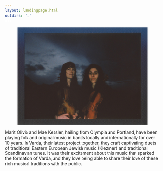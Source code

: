 ```yaml
---
layout: landingpage.html
outdirs: '.'
---
```

<div id='smallbanner'><figure><img id='' src='./images/varda2.jpg'></figure></div>
<div id='bigbanner'></div>
<div id='blurb' class='clearfix'>
<p>Marit Olivia and Mae Kessler, hailing from Olympia and Portland, have been playing folk and original music in bands locally and internationally for over 10 years. In Varda, their latest project together, they craft captivating duets of traditional Eastern European Jewish music (Klezmer) and traditional Scandinavian tunes. It was their excitement about this music that sparked the formation of Varda, and they love being able to share their love of these rich musical traditions with the public.</p>